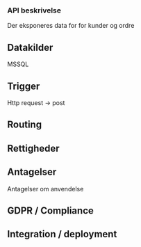 ### API beskrivelse ###
Der eksponeres data for for kunder og ordre
## Datakilder ##
MSSQL
## Trigger ##
Http request -> post
## Routing ##

## Rettigheder ##

## Antagelser ##
Antagelser om anvendelse

## GDPR / Compliance ##

## Integration / deployment ##
